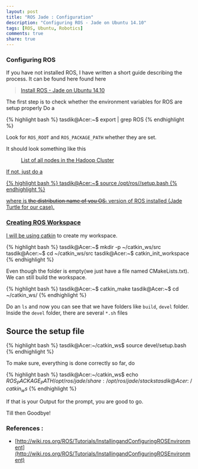 ```yaml
---
layout: post
title: "ROS Jade : Configuration"
description: "Configuring ROS - Jade on Ubuntu 14.10"
tags: [ROS, Ubuntu, Robotics]
comments: true
share: true
---
```



### Configuring ROS

If you have not installed ROS, I have written a short guide describing the process. It can be found here found here

> [Install ROS - Jade on Ubuntu 14.10](https://tasdikrahman.me/2015/08/28/Install-ROS-Jade-on-Ubuntu-14.10/)

The first step is to check whether the environment variables for ROS are setup properly
Do a 

{% highlight bash %}
tasdik@Acer:~$ export | grep ROS
{% endhighlight %}


Look for `ROS_ROOT` and `ROS_PACKAGE_PATH` whether they are set.

It should look something like this

<figure>
  <a href="/images/path_ros.jpg"><img src="/images/path_ros.jpg" alt="">
  <figcaption>List of all nodes in the Hadoop Cluster</figcaption>
</figure>

If not, just do a 


{% highlight bash %}
tasdik@Acer:~$ source /opt/ros/<distro>/setup.bash
{% endhighlight %}


where <distro> is <del>the distribution name of you OS.</del>  version of ROS installed (Jade Turtle for our case). 


### Creating ROS Workspace

I will be using [catkin](http://wiki.ros.org/catkin) to create my workspace.


{% highlight bash %}
tasdik@Acer:~$ mkdir -p ~/catkin_ws/src
tasdik@Acer:~$ cd ~/catkin_ws/src
tasdik@Acer:~$ catkin_init_workspace
{% endhighlight %}


Even though the folder is empty(we just have a file named CMakeLists.txt). We can still build the workspace.


{% highlight bash %}
tasdik@Acer:~$ catkin_make
tasdik@Acer:~$ cd ~/catkin_ws/
{% endhighlight %}


Do an `ls` and now you can see that we have folders like `build`, `devel` folder. 
Inside the `devel` folder, there are several `*.sh` files

## Source the setup file


{% highlight bash %}
tasdik@Acer:~/catkin_ws$ source devel/setup.bash
{% endhighlight %}

To make sure, everything is done correctly so far, do

{% highlight bash %}
tasdik@Acer:~/catkin_ws$ echo $ROS_PACKAGE_PATH
/opt/ros/jade/share:/opt/ros/jade/stacks
tasdik@Acer:~/catkin_ws$
{% endhighlight %}


If that is your Output for the prompt, you are good to go.
  

Till then Goodbye!

### References : 


* [http://wiki.ros.org/ROS/Tutorials/InstallingandConfiguringROSEnvironment](http://wiki.ros.org/ROS/Tutorials/InstallingandConfiguringROSEnvironment)